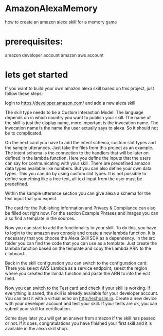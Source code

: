 # AmazonAlexaMemory
how to create an amazon alexa skill for a memory game

# prerequisites:
amazon developer account
amazon aws account

# lets get started
If you want to build your own amazon alexa skill based on this project, just follow these steps:

login to https://developer.amazon.com/ and add a new alexa skill

The skill type needs to be a Custom Interaction Model.
The language depends on in which country you want to publish your skill.
The name of the skill is just the display name, more important is the invocation name.
The invocation name is the name the user actually says to alexa. So it should not be to complicated.

On the next card you have to add the intent schema, custom slot types and the sample utterances.
Just take the files from this project as an example.
The intent schema is the connection to the handlers that will be later on defined in the lambda function.
Here you define the inputs that the users can say for communicating with your skill.
There are predefined amazon data types available like numbers.
But you can also define your own data types. This you can do by using custom slot types.
It is not possible to define something like a free text, all text input from the user must be predefined.

Within the sample utterance section you can give alexa a schema for the text input that you expect.

The card for the Publishing Information and Privacy & Compliance can also be filled out right now. 
For the section Example Phrases and images you can also find a template in the sources.

Now you can start to add the functionality to your skill.
To do this, you have to login to the amazon aws console and create a new lambda function.
It is necessary that you choose the Alexa Skill SDK as a dependency.
In the src folder you can find the code that you can use as a template.
Just create the lambda function based on the template and copy the Lambda ARN to the clipboard.

Back in the skill configuration you can switch to the configuration card.
There you select AWS Lambda as a service endpoint, select the region where you created the lamda function and paste the ARN to into the edit field.

Now you can switch to the Test card and check if your skill is working.
If everything is saved, the skill is already available for your developer account.
You can test it with a virtual echo on http://echosim.io.
Create a new device with your developer account and test your skill.
If your tests are ok, you can submit your skill for certification.

Some days later you will get an answer from amazon if the skill has passed or not.
If it does, congratulations you have finished your first skill and it is available in the alexa skill shop.
